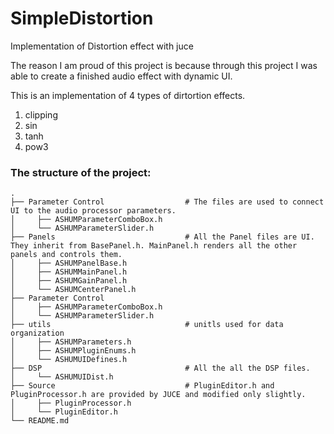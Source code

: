 # SimpleDistortion
Implementation of Distortion effect with juce

The reason I am proud of this project is because through this project I was able to create a finished audio effect with dynamic UI. 

This is an implementation of 4 types of dirtortion effects.
  1) clipping
  2) sin
  3) tanh
  4) pow3

### The structure of the project:
    .
    ├── Parameter Control                  # The files are used to connect UI to the audio processor parameters.
    │     ├── ASHUMParameterComboBox.h
    │     └── ASHUMParameterSlider.h
    ├── Panels                             # All the Panel files are UI. They inherit from BasePanel.h. MainPanel.h renders all the other panels and controls them.
    │     ├── ASHUMPanelBase.h
    │     ├── ASHUMMainPanel.h            
    │     ├── ASHUMGainPanel.h
    │     └── ASHUMCenterPanel.h
    ├── Parameter Control
    │     ├── ASHUMParameterComboBox.h
    │     └── ASHUMParameterSlider.h
    ├── utils                              # unitls used for data organization
    │     ├── ASHUMParameters.h
    │     ├── ASHUMPluginEnums.h
    │     └── ASHUMUIDefines.h
    ├── DSP                                # All the all the DSP files.
    │     └── ASHUMUIDist.h
    ├── Source                             # PluginEditor.h and PluginProcessor.h are provided by JUCE and modified only slightly.
    │     ├── PluginProcessor.h
    │     └── PluginEditor.h
    └── README.md




